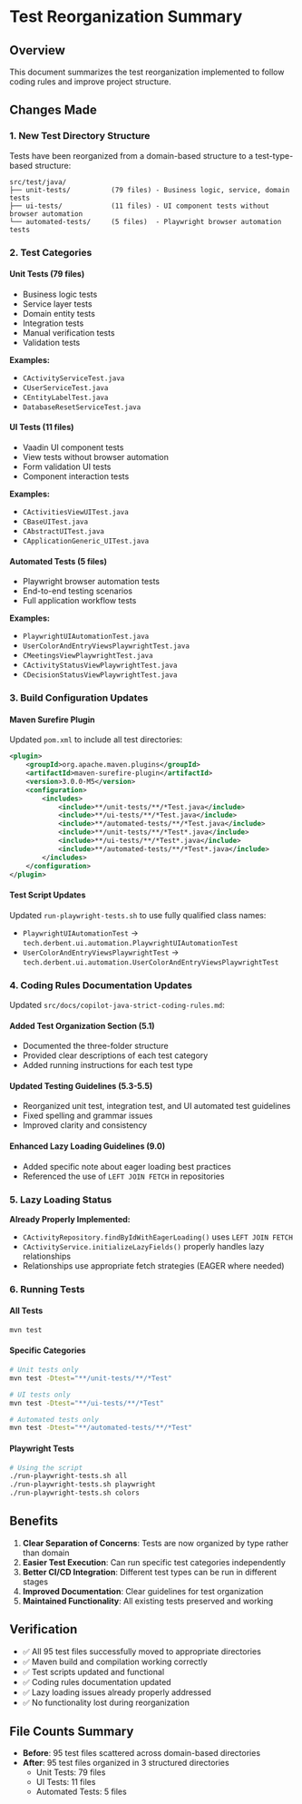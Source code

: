 # Test Reorganization Summary

## Overview
This document summarizes the test reorganization implemented to follow coding rules and improve project structure.

## Changes Made

### 1. New Test Directory Structure
Tests have been reorganized from a domain-based structure to a test-type-based structure:

```
src/test/java/
├── unit-tests/          (79 files) - Business logic, service, domain tests
├── ui-tests/            (11 files) - UI component tests without browser automation  
└── automated-tests/     (5 files)  - Playwright browser automation tests
```

### 2. Test Categories

#### Unit Tests (79 files)
- Business logic tests
- Service layer tests
- Domain entity tests
- Integration tests
- Manual verification tests
- Validation tests

**Examples:**
- `CActivityServiceTest.java`
- `CUserServiceTest.java`
- `CEntityLabelTest.java`
- `DatabaseResetServiceTest.java`

#### UI Tests (11 files)
- Vaadin UI component tests
- View tests without browser automation
- Form validation UI tests
- Component interaction tests

**Examples:**
- `CActivitiesViewUITest.java`
- `CBaseUITest.java`
- `CAbstractUITest.java`
- `CApplicationGeneric_UITest.java`

#### Automated Tests (5 files)
- Playwright browser automation tests
- End-to-end testing scenarios
- Full application workflow tests

**Examples:**
- `PlaywrightUIAutomationTest.java`
- `UserColorAndEntryViewsPlaywrightTest.java`
- `CMeetingsViewPlaywrightTest.java`
- `CActivityStatusViewPlaywrightTest.java`
- `CDecisionStatusViewPlaywrightTest.java`

### 3. Build Configuration Updates

#### Maven Surefire Plugin
Updated `pom.xml` to include all test directories:

```xml
<plugin>
    <groupId>org.apache.maven.plugins</groupId>
    <artifactId>maven-surefire-plugin</artifactId>
    <version>3.0.0-M5</version>
    <configuration>
        <includes>
            <include>**/unit-tests/**/*Test.java</include>
            <include>**/ui-tests/**/*Test.java</include>
            <include>**/automated-tests/**/*Test.java</include>
            <include>**/unit-tests/**/*Test*.java</include>
            <include>**/ui-tests/**/*Test*.java</include>
            <include>**/automated-tests/**/*Test*.java</include>
        </includes>
    </configuration>
</plugin>
```

#### Test Script Updates
Updated `run-playwright-tests.sh` to use fully qualified class names:
- `PlaywrightUIAutomationTest` → `tech.derbent.ui.automation.PlaywrightUIAutomationTest`
- `UserColorAndEntryViewsPlaywrightTest` → `tech.derbent.ui.automation.UserColorAndEntryViewsPlaywrightTest`

### 4. Coding Rules Documentation Updates

Updated `src/docs/copilot-java-strict-coding-rules.md`:

#### Added Test Organization Section (5.1)
- Documented the three-folder structure
- Provided clear descriptions of each test category
- Added running instructions for each test type

#### Updated Testing Guidelines (5.3-5.5)
- Reorganized unit test, integration test, and UI automated test guidelines
- Fixed spelling and grammar issues
- Improved clarity and consistency

#### Enhanced Lazy Loading Guidelines (9.0)
- Added specific note about eager loading best practices
- Referenced the use of `LEFT JOIN FETCH` in repositories

### 5. Lazy Loading Status

**Already Properly Implemented:**
- `CActivityRepository.findByIdWithEagerLoading()` uses `LEFT JOIN FETCH`
- `CActivityService.initializeLazyFields()` properly handles lazy relationships
- Relationships use appropriate fetch strategies (EAGER where needed)

### 6. Running Tests

#### All Tests
```bash
mvn test
```

#### Specific Categories
```bash
# Unit tests only
mvn test -Dtest="**/unit-tests/**/*Test"

# UI tests only  
mvn test -Dtest="**/ui-tests/**/*Test"

# Automated tests only
mvn test -Dtest="**/automated-tests/**/*Test"
```

#### Playwright Tests
```bash
# Using the script
./run-playwright-tests.sh all
./run-playwright-tests.sh playwright
./run-playwright-tests.sh colors
```

## Benefits

1. **Clear Separation of Concerns**: Tests are now organized by type rather than domain
2. **Easier Test Execution**: Can run specific test categories independently  
3. **Better CI/CD Integration**: Different test types can be run in different stages
4. **Improved Documentation**: Clear guidelines for test organization
5. **Maintained Functionality**: All existing tests preserved and working

## Verification

- ✅ All 95 test files successfully moved to appropriate directories
- ✅ Maven build and compilation working correctly
- ✅ Test scripts updated and functional
- ✅ Coding rules documentation updated
- ✅ Lazy loading issues already properly addressed
- ✅ No functionality lost during reorganization

## File Counts Summary

- **Before**: 95 test files scattered across domain-based directories
- **After**: 95 test files organized in 3 structured directories
  - Unit Tests: 79 files
  - UI Tests: 11 files  
  - Automated Tests: 5 files